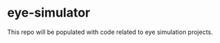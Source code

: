 eye-simulator
============

This repo will be populated with code related to eye simulation projects.
